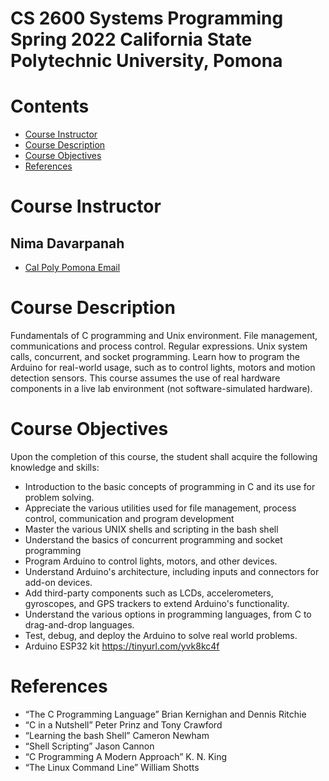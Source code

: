 # CS 2600 Systems Programming Spring 2022 California State Polytechnic University, Pomona  


# Contents

- [Course Instructor](#Course-Instructor)
- [Course Description](#Course-Description)
- [Course Objectives](#Course-Objectives)
- [References](#References)  
<!-- - [Code of conduct](#code-of-conduct)
- [Team](#team) -->
# Course Instructor  
## Nima Davarpanah  
* [Cal Poly Pomona Email](ndavarpanah@cpp.edu)  

# Course Description  
Fundamentals of C programming 
and Unix environment. File management, communications and process control. Regular expressions. Unix system calls, concurrent, and socket programming. Learn how to program the Arduino for real-world usage, such as to control lights, motors and motion detection sensors. This course assumes the use of real hardware components in a live lab environment (not software-simulated hardware).   

# Course Objectives  
Upon the completion of this course, the student shall acquire the following knowledge and skills:
* Introduction to the basic concepts of programming in C and its use for problem solving.
* Appreciate the various utilities used for file management, process control, communication and program development
* Master the various UNIX shells and scripting in the bash shell
* Understand the basics of concurrent programming and socket programming
* Program Arduino to control lights, motors, and other devices.
* Understand Arduino's architecture, including inputs and connectors for add-on devices.
* Add third-party components such as LCDs, accelerometers, gyroscopes, and GPS trackers to extend Arduino's functionality.
* Understand the various options in programming languages, from C to drag-and-drop languages.
* Test, debug, and deploy the Arduino to solve real world problems.
* Arduino ESP32 kit 
 https://tinyurl.com/yvk8kc4f

# References  
 * “The C Programming Language”
 Brian Kernighan and Dennis Ritchie  
 * “C in a Nutshell”
 Peter Prinz and Tony Crawford  
 * “Learning the bash Shell”
 Cameron Newham  
 * “Shell Scripting”
 Jason Cannon  
 * “C Programming A Modern Approach” 
 K. N. King  
 * “The Linux Command Line”
 William Shotts  
